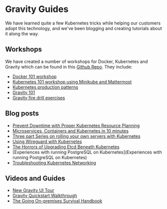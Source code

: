 # Gravity Guides

We have learned quite a few Kubernetes tricks while helping our customers adopt
this technology, and we've been blogging and creating tutorials about it along the way.

## Workshops

We have created a number of workshops for Docker, Kubernetes and Gravity which can be found in this [Github Repo](https://github.com/gravitational/workshop). They include:

* [Docker 101 workshop](https://github.com/gravitational/workshop/blob/master/docker.md#docker-101)
* [Kubernetes 101 workshop using Minikube and Mattermost](https://github.com/gravitational/workshop/blob/master/k8s101.md#kubernetes-101)
* [Kubernetes production patterns](https://github.com/gravitational/workshop/blob/master/k8sprod.md#kubernetes-production-patterns)
* [Gravity 101](https://github.com/gravitational/workshop/blob/master/gravity101.md#gravity-101)
* [Gravity fire drill exercises](https://github.com/gravitational/workshop/blob/master/#gravity-fire-drill-exercises)


## Blog posts

* [Prevent Downtime with Proper Kubernetes Resource Planning](https://gravitational.com/blog/kubernetes-resource-planning/)
* [Microservices, Containers and Kubernetes in 10 minutes](https://gravitational.com/blog/microservices-containers-kubernetes/)
* [Three part Series on rolling your own servers with Kubernetes](https://gravitational.com/blog/aws_vs_colocation/)
* [Using Wireguard with Kubernetes](https://gravitational.com/blog/wormhole_security/)
* [The Horrors of Upgrading Etcd Beneath Kubernetes](https://gravitational.com/blog/kubernetes-and-offline-etcd-upgrades/)
* [Experiences with running PostgreSQL on Kubernetes](Experiences with running PostgreSQL on Kubernetes)
* [Troubleshooting Kubernetes Networking](https://gravitational.com/blog/troubleshooting-kubernetes-networking/)

## Videos and Guides

* [New Gravity UI Tour](https://gravitational.com/resources/videos/gravity-6-ui-tour/)
* [Gravity Quickstart Walkthrough](https://gravitational.com/resources/videos/gravity-community-demo/)
* [The Going On-premises Survival Handbook](https://gravitational.com/resources/guides/on-prem-survival-handbook/)


